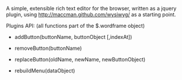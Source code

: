 A simple, extensible rich text editor for the browser, written as a jquery plugin, using http://maccman.github.com/wysiwyg/ as a starting point.


Plugins API:
(all functions part of the $.wordframe object)

* addButton(buttonName, buttonObject [,indexAt])

* removeButton(buttonName)

* replaceButton(oldName, newName, newButtonObject)

* rebuildMenu(dataObject)




